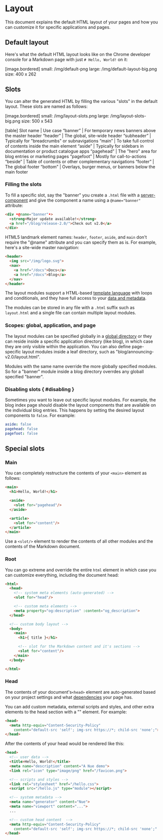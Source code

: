 
# Layout
This document explains the default HTML layout of your pages and how you can customize it for specific applications and pages.


## Default layout
Here's what the default HTML layout looks like on the Chrome developer console for a Markdown page with just `# Hello, World!` on it:

[image.bordered]
  small: /img/default-png
  large: /img/default-layout-big.png
  size: 400 x 262



## Slots
You can alter the generated HTML by filling the various "slots" in the default layout. These slots are named as follows:

[image.bordered]
  small: /img/layout-slots.png
  large: /img/layout-slots-big.png
  size: 500 x 543


[table]
  Slot name     | Use case
  “banner”      | For temporary news banners above the master header
  “header”      | The global, site-wide header
  “subheader”   | Typically for "breadcrumbs" or subnavigations
  “main”        | To take full control of contents inside the main element
  “aside”       | Typically for sidebars in documentation or product catalogue apps
  “pagehead”    | The "hero" area for blog entries or marketing pages
  “pagefoot”    | Mostly for call-to-actions
  “beside”      | Table of contents or other complementary navigations
  “footer”      | The global footer
  “bottom”      | Overlays, burger menus, or banners below the main footer


### Filling the slots
To fill a specific slot, say the "banner" you create a `.html` file with a [server-component](server-components.html) and give the component a name using a `@name="banner"` attribute:

```html
<div •@name="banner"•>
  <strong>Major update available!</strong>
  <a href="/blog/release-2.0/">Check out v2.0</a>
</div>
```

HTML5 landmark element names: `header`, `footer`, `aside`, and `main` don't require the "@name" attribute and you can specify them as is. For example, here's a site-wide master navigation:

```html
<header>
  <img src="/img/logo.svg">
  <nav>
    <a href="/docs">Docs</a>
    <a href="/docs">Blog</a>
  </nav>
</header>
```

The layout modules support a HTML-based [template language](template-syntax.html) with loops and conditionals, and they have full access to your [data and metadata](settings-and-data.html#data).

The modules can be stored in any file with a `.html` suffix such as `layout.html` and a single file can contain multiple layout modules.



### Scopes: global, application, and page
The layout modules can be specified globally in a [global directory](project-structure.html#globals) or they can reside inside a specific application directory (like blog), in which case they are only visible within the application. You can also define page-specific layout modules inside a leaf directory, such as "blog/announcing-v2.0/layout.html".

Modules with the same name override the more globally specified modules. So for a "banner" module inside a blog directory overrdes any globall specified "banner".


### Disabling slots { #disabling }
Sometimes you want to leave out specific layout modules. For example, the blog index page should disable the layout components that are available on the individual blog entries. This happens by setting the desired layout components to `false`. For example:

```yaml
aside: false
pagehead: false
pagefoot: false
```


## Special slots


### Main
You can completely restructure the contents of your `<main>` element as follows:

```html
<main>
  <h1>Hello, World!</h1>

  <aside>
    <slot for="pagehead"/>
  </aside>

  <article>
    <slot for="content"/>
  </article>
</main>
```

Use a `<slot/>` element to render the contents of all other modules and the contents of the Markdown document.


### Root
You can go extreme and override the entire `html` element in which case you can customize everything, including the document head:

```html
<html>
  <head>
    <!-- system meta elements (auto-generated) -->
    <slot for="head"/>

    <!-- custom meta elements -->
    <meta property="og:description" :content="og_description">
  </head>

  <!-- custom body layout -->
  <body>
    <main>
      <h1>{ title }</h1>

      <!-- slot for the Markdown content and it's sections -->
      <slot for="content"/>
    </main>
  </body>

</html>
```


### Head
The contents of your document's`<head>` element are auto-generated based on your project settings and what [dependencies](project-structure.html#dependencies) your page has.

You can add custom metadata, external scripts and styles, and other extra elements to the head section with a "<head>" element. For example:


```html
<head>
  <meta http-equiv="Content-Security-Policy"
    content="default-src 'self'; img-src https://*; child-src 'none';">
</head>
```

After the contents of your head would be rendered like this:

```html
<head>
  <!-- user data -->
  <title>Hello, World!</title>
  <meta name="description" content="A Nue demo">
  <link rel="icon" type="image/png" href="/favicon.png">

  <!-- scripts and styles -->
  <link rel="stylesheet" href="/hello.css">
  <script src="/hello.js" type="module"></script>

  <!-- system metadata -->
  <meta name="generator" content="Nue">
  <meta name="viewport" content="...">
  ...

  <!-- custom head content  -->
  <meta http-equiv="Content-Security-Policy"
    content="default-src 'self'; img-src https://*; child-src 'none';" />
</head>
```



